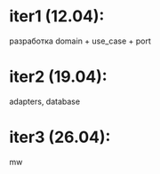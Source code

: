 # iter1 (12.04):
разработка domain + use_case + port

# iter2 (19.04):
adapters, database

# iter3 (26.04):
mw
